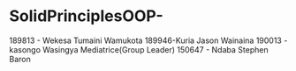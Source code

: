 # SolidPrinciplesOOP-

189813 - Wekesa Tumaini Wamukota
189946-Kuria Jason Wainaina
190013 - kasongo Wasingya Mediatrice(Group Leader)
150647 - Ndaba Stephen Baron
